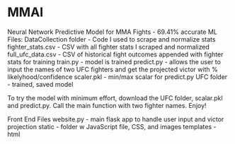 # MMAI
Neural Network Predictive Model for MMA Fights - 69.41% accurate
ML Files:
DataCollection folder - Code I used to scrape and normalize stats
fighter_stats.csv - CSV with all fighter stats I scraped and normalized 
full_ufc_data.csv - CSV of historical fight outcomes appended with fighter stats for training
train.py - model is trained
predict.py - allows the user to input the names of two UFC fighters and get the projected victor with % likelyhood/confidence
scaler.pkl - min/max scalar for predict.py
UFC folder - trained, saved model

To try the model with minimum effort, download the UFC folder, scalar.pkl and predict.py. Call the main function with two fighter names. Enjoy!

Front End Files
website.py - main flask app to handle user input and victor projection
static - folder w JavaScript file, CSS, and images
templates - html

